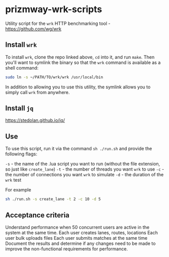 # prizmway-wrk-scripts

Utility script for the `wrk` HTTP benchmarking tool - https://github.com/wg/wrk

## Install `wrk`

To install `wrk`, clone the repo linked above, `cd` into it, and run `make`. Then you'll want to symlink the binary so that the `wrk` command is available as a shell command:

```bash
sudo ln -s ~/PATH/TO/wrk/wrk /usr/local/bin
```

In addition to allowing you to use this utility, the symlink allows you to simply call `wrk` from anywhere.

## Install `jq`

https://stedolan.github.io/jq/

## Use

To use this script, run it via the command `sh ./run.sh` and provide the following flags:

`-s` - the name of the .lua script you want to run (without the file extension, so just like `create_lane`)
`-t` - the number of threads you want `wrk` to use
`-c` - the number of connections you want `wrk` to simulate
`-d` - the duration of the `wrk` test

For example

```bash
sh ./run.sh -s create_lane -t 2 -c 10 -d 5
```

## Acceptance criteria

Understand performance when 50 concurrent users are active in the system at the same time.
Each user creates lanes, routes, locations
Each user bulk uploads files
Each user submits matches at the same time
Document the results and determine if any changes need to be made to improve the non-functional requirements for performance.
